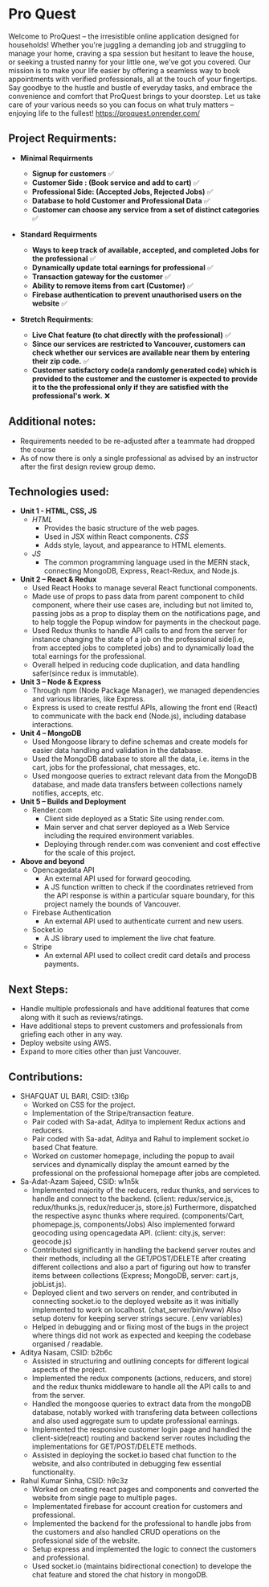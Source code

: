 # Pro Quest
Welcome to ProQuest – the irresistible online application designed for households! Whether you're juggling a demanding job and struggling to manage your home, craving a spa session but hesitant to leave the house, or seeking a trusted nanny for your little one, we've got you covered. Our mission is to make your life easier by offering a seamless way to book appointments with verified professionals, all at the touch of your fingertips. Say goodbye to the hustle and bustle of everyday tasks, and embrace the convenience and comfort that ProQuest brings to your doorstep. Let us take care of your various needs so you can focus on what truly matters – enjoying life to the fullest!
https://proquest.onrender.com/

## Project Requirments:

- **Minimal Requirments**
  - **Signup for customers** ✅
  - **Customer Side : (Book service and add to cart)** ✅
  - **Professional Side: (Accepted Jobs, Rejected Jobs)** ✅
  - **Database to hold Customer and Professional Data** ✅
  - **Customer can choose any service from a set of distinct categories** ✅

- **Standard Requirments** 
  - **Ways to keep track of available, accepted, and completed Jobs for the professional** ✅
  - **Dynamically update total earnings for professional** ✅
  - **Transaction gateway for the customer** ✅
  - **Ability to remove items from cart (Customer)** ✅
  - **Firebase authentication to prevent unauthorised users on the website** ✅

- **Stretch Requirments:**
  - **Live Chat feature (to chat directly with the professional)** ✅
  - **Since our services are restricted to Vancouver, customers can check whether our services are available near them by entering their zip code.** ✅
  - **Customer satisfactory code(a randomly generated code) which is provided to the customer and the customer is expected to provide it to the the professional only if they are satisfied with the professional's work.** ❌

## Additional notes:
- Requirements needed to be re-adjusted after a teammate had dropped the course
- As of now there is only a single professional as advised by an instructor after the first design review group demo.

## Technologies used:
- **Unit 1 - HTML, CSS, JS**
  - *HTML*
      - Provides the basic structure of the web pages.
      - Used in JSX within React components.
    *CSS*
      - Adds style, layout, and appearance to HTML elements.
  - *JS*
      - The common programming language used in the MERN stack, connecting MongoDB, Express, React-Redux, and Node.js.
- **Unit 2 – React & Redux**
    - Used React Hooks to manage several React functional components.
    - Made use of props to pass data from parent component to child component, where their use cases are, including but not limited to, passing jobs as a prop to display them on the notifications page, and to help toggle the Popup window for payments in the checkout page. 
    - Used Redux thunks to handle API calls to and from the server for instance changing the state of a job on the professional side(i.e, from accepted jobs to completed jobs) and to dynamically load the total earnings for the professional.
    - Overall helped in reducing code duplication, and data handling safer(since redux is immutable).
- **Unit 3 – Node & Express**
    - Through npm (Node Package Manager), we managed dependencies and various libraries, like Express.
    - Express is used to create restful APIs, allowing the front end (React) to communicate with the back end (Node.js), including database interactions.
- **Unit 4 – MongoDB**
    - Used Mongoose library to define schemas and create models for easier data handling and validation in the database.
    - Used the MongoDB database to store all the data, i.e. items in the cart, jobs for the professional, chat messages, etc.
    - Used mongoose queries to extract relevant data from the MongoDB database, and made data transfers between collections namely notifies, accepts, etc. 
- **Unit 5 – Builds and Deployment**
    - Render.com
        - Client side deployed as a Static Site using render.com.
        - Main server and chat server deployed as a Web Service including the required environment variables.
        - Deploying through render.com was convenient and cost effective for the scale of this project.
- **Above and beyond**
    - Opencagedata API
        - An external API used for forward geocoding.
        - A JS function written to check if the coordinates retrieved from the API response is within a particular square boundary, for this project namely the bounds of Vancouver.
    - Firebase Authentication
        - An external API used to authenticate current and new users.
    - Socket.io
        - A JS library used to implement the live chat feature.
    - Stripe
        - An external API used to collect credit card details and process payments.

## Next Steps:
- Handle multiple professionals and have additional features that come along with it such as reviews/ratings.
- Have additional steps to prevent customers and professionals from griefing each other in any way.
- Deploy website using AWS.
- Expand to more cities other than just Vancouver.

## Contributions:
- SHAFQUAT UL BARI, CSID: t3l6p
    - Worked on CSS for the project.
    - Implementation of the Stripe/transaction feature.
    - Pair coded with Sa-adat, Aditya to implement Redux actions and reducers. 
    - Pair coded with Sa-adat, Aditya and Rahul to implement socket.io based Chat feature. 
    - Worked on customer homepage, including the popup to avail services and dynamically display the amount earned by the professional on the professional homepage after jobs are completed.
- Sa-Adat-Azam Sajeed, CSID: w1n5k
    - Implemented majority of the reducers, redux thunks, and services to handle and connect to the backend. (client: redux/service.js, redux/thunks.js, redux/reducer.js, store.js) Furthermore, dispatched the respective async thunks where required. (components/Cart, phomepage.js, components/Jobs) Also implemented forward geocoding using opencagedata API. (client: city.js, server: geocode.js)
    - Contributed significantly in handling the backend server routes and their methods, including all the GET/POST/DELETE after creating different collections and also a part of figuring out how to transfer items between collections (Express; MongoDB, server: cart.js, jobList.js). 
    - Deployed client and two servers on render, and contributed in connecting socket.io to the deployed website as it was initially implemented to work on localhost. (chat_server/bin/www) Also setup dotenv for keeping server strings secure. (.env variables)
    - Helped in debugging and or fixing most of the bugs in the project where things did not work as expected and keeping the codebase organised / readable.
- Aditya Nasam, CSID: b2b6c
    - Assisted in structuring and outlining concepts for different logical aspects of the project.
    - Implemented the redux components (actions, reducers, and store) and the redux thunks middleware to handle all the API calls to and from the server.
    - Handled the mongoose queries to extract data from the mongoDB database, notably worked with transfering data between collections and also used aggregate sum to update professional earnings.
    - Implemented the responsive customer login page and handled the client-side(react) routing and backend server routes including the implementations for GET/POST/DELETE methods.
    - Assisted in deploying the socket.io based chat function to the website, and also contributed in debugging few essential functionality.
- Rahul Kumar Sinha, CSID: h9c3z
    - Worked on creating react pages and components and converted the website from single page to multiple pages.
    - Implementated firebase for account creation for customers and professional.
    - Implemented the backend for the professional to handle jobs from the customers and also handled CRUD operations on the professional side of the website. 
    - Setup express and implemented the logic to connect the customers and professional.
    - Used socket.io (maintains bidirectional conection) to develope the chat feature and stored the chat history in mongoDB. 
